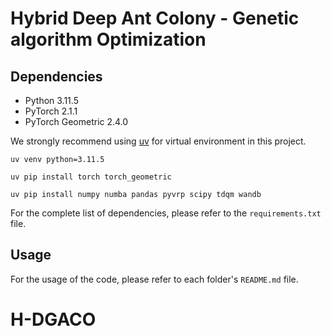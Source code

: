 # Hybrid Deep Ant Colony - Genetic algorithm Optimization

## Dependencies
- Python 3.11.5
- PyTorch 2.1.1
- PyTorch Geometric 2.4.0

We strongly recommend using [uv](https://github.com/astral-sh/uv) for virtual environment in this project.

```
uv venv python=3.11.5
```

```
uv pip install torch torch_geometric
```

```
uv pip install numpy numba pandas pyvrp scipy tdqm wandb
```

For the complete list of dependencies, please refer to the `requirements.txt` file.

## Usage
For the usage of the code, please refer to each folder's `README.md` file.

# H-DGACO
